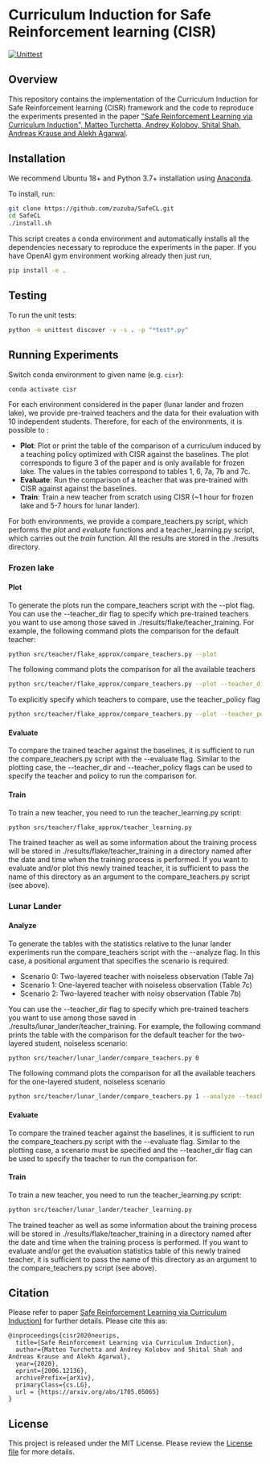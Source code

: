 # Curriculum Induction for Safe Reinforcement learning (CISR)

[![Unittest](https://github.com/Safe-RL-Team/CISR_NeurIPS20/workflows/Run%20Tests/badge.svg?branch=master)](https://github.com/Safe-RL-Team/CISR_NeurIPS20/actions/workflows/test.yml)

## Overview

This repository contains the implementation of the Curriculum Induction for Safe Reinforcement learning (CISR) framework and the code to reproduce the experiments presented in the paper ["Safe Reinforcement Learning via Curriculum Induction", Matteo Turchetta, Andrey Kolobov, Shital Shah, Andreas Krause and Alekh Agarwal](https://arxiv.org/abs/2006.12136).

## Installation

We recommend Ubuntu 18+ and Python 3.7+ installation using [Anaconda](https://www.anaconda.com/products/individual#downloads).

To install, run:

```bash
git clone https://github.com/zuzuba/SafeCL.git
cd SafeCL
./install.sh
```

This script creates a conda environment and automatically installs all the dependencies necessary to reproduce the experiments in the paper. If you have OpenAI gym environment working already then just run,

```bash
pip install -e .
```

## Testing

To run the unit tests:

```bash
python -m unittest discover -v -s . -p "*test*.py"
```

## Running Experiments

Switch conda environment to given name (e.g. `cisr`):

```bash
conda activate cisr
```

For each environment considered in the paper (lunar lander and frozen lake), we provide pre-trained teachers and the data for their evaluation with 10
independent students. Therefore, for each of the environments, it is possible to :

   - **Plot**: Plot or print the table of the comparison of a curriculum induced by a teaching policy optimized with CISR against the baselines. The plot corresponds to figure 3 of the paper and is only available for frozen lake. The values in the tables correspond to tables 1, 6, 7a, 7b and 7c.
   - **Evaluate**: Run the comparison of a teacher that was pre-trained with CISR against against the baselines.
   - **Train**: Train a new teacher from scratch using CISR (~1 hour for frozen lake and 5-7 hours for lunar lander).

For both environments, we provide a compare\_teachers.py script, which
 performs the *plot* and *evaluate* functions and a teacher\_learning.py script, which carries out the *train* function. All the results are stored in the ./results directory.

### Frozen lake

#### Plot

To generate the plots run the compare\_teachers script with the --plot flag. You can use the --teacher\_dir flag to specify which pre-trained teachers you want to use among those saved in ./results/flake/teacher_training. For example, the following command plots the comparison for the default teacher:

```bash
python src/teacher/flake_approx/compare_teachers.py --plot
```

The following command plots the comparison for all the available teachers

```bash
python src/teacher/flake_approx/compare_teachers.py --plot --teacher_dir 03_06_20__11_46_57 03_06_20__12_20_36 02_06_20__11_46_57
```

To explicitly specify which teachers to compare, use the teacher\_policy flag

```bash
python src/teacher/flake_approx/compare_teachers.py --plot --teacher_policy Trained SR1 SR2 HR Original Bandit
```

#### Evaluate

To compare the trained teacher against the baselines, it is sufficient to run the compare\_teachers.py script with the --evaluate flag. Similar to the plotting case, the --teacher_dir and --teacher_policy flags can be used to specify the teacher and policy to run the comparison for.

#### Train

To train a new teacher, you need to run the teacher\_learning.py script:

```bash
python src/teacher/flake_approx/teacher_learning.py
```

The trained teacher as well as some information about the training process will be stored in ./results/flake/teacher_training in a directory named after the date and time when the training process is performed. If you want to evaluate and/or plot this newly trained teacher, it is sufficient to pass the name of this directory as an argument to the compare\_teachers.py script (see above).

### Lunar Lander

#### Analyze

To generate the tables with the statistics relative to the lunar lander experiments run the compare\_teachers script with the --analyze flag. In this case, a positional argument that specifies the scenario is required:

 - Scenario 0: Two-layered teacher with noiseless observation (Table 7a)
 - Scenario 1: One-layered teacher with noiseless observation  (Table 7c)
 - Scenario 2: Two-layered teacher with noisy observation (Table 7b)

You can use the --teacher\_dir flag to specify which pre-trained teachers you want to use among those saved in ./results/lunar\_lander/teacher_training. For example, the following command prints the table with the comparison for the default teacher for the two-layered student, noiseless scenario:

```bash
python src/teacher/lunar_lander/compare_teachers.py 0
```

The following command plots the comparison for all the available teachers for the one-layered student, noiseless scenario

```bash
python src/teacher/lunar_lander/compare_teachers.py 1 --analyze --teacher_dir 03_06_20__18_24_43 01_06_20__16_10_17 09_06_20__19_21_22
```

#### Evaluate

To compare the trained teacher against the baselines, it is sufficient to run the compare\_teachers.py script with the --evaluate flag. Similar to the plotting case, a scenario must be specified and the --teacher_dir flag can be used to specify the teacher to run the comparison for.

#### Train

To train a new teacher, you need to run the teacher\_learning.py script:

```bash
python src/teacher/lunar_lander/teacher_learning.py
```

The trained teacher as well as some information about the training process will be stored in ./results/flake/teacher_training in a directory named after the date and time when the training process is performed. If you want to evaluate and/or get the evaluation statistics table of this newly trained teacher, it is sufficient to pass the name of this directory as an argument to the compare\_teachers.py script (see above).

## Citation

Please refer to paper [Safe Reinforcement Learning via Curriculum Induction)](https://arxiv.org/abs/2006.12136) for further details. Please cite this as:

```
@inproceedings{cisr2020neurips,
  title={Safe Reinforcement Learning via Curriculum Induction},
  author={Matteo Turchetta and Andrey Kolobov and Shital Shah and Andreas Krause and Alekh Agarwal},
  year={2020},
  eprint={2006.12136},
  archivePrefix={arXiv},
  primaryClass={cs.LG},
  url = {https://arxiv.org/abs/1705.05065}
}
```

## License

This project is released under the MIT License. Please review the [License file](LICENSE.txt) for more details.

